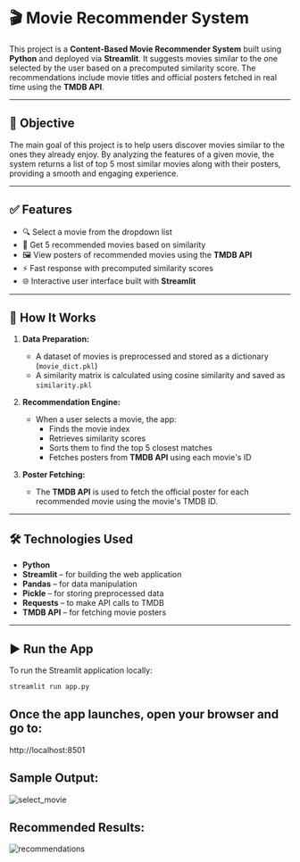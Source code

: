 # 🎬 Movie Recommender System

This project is a **Content-Based Movie Recommender System** built using **Python** and deployed via **Streamlit**. It suggests movies similar to the one selected by the user based on a precomputed similarity score. The recommendations include movie titles and official posters fetched in real time using the **TMDB API**.

---

## 📌 Objective

The main goal of this project is to help users discover movies similar to the ones they already enjoy. By analyzing the features of a given movie, the system returns a list of top 5 most similar movies along with their posters, providing a smooth and engaging experience.

---

## ✅ Features

- 🔍 Select a movie from the dropdown list
- 🤖 Get 5 recommended movies based on similarity
- 🖼️ View posters of recommended movies using the **TMDB API**
- ⚡ Fast response with precomputed similarity scores
- 🌐 Interactive user interface built with **Streamlit**

---

## 🧠 How It Works

1. **Data Preparation:**
   - A dataset of movies is preprocessed and stored as a dictionary (`movie_dict.pkl`)
   - A similarity matrix is calculated using cosine similarity and saved as `similarity.pkl`

2. **Recommendation Engine:**
   - When a user selects a movie, the app:
     - Finds the movie index
     - Retrieves similarity scores
     - Sorts them to find the top 5 closest matches
     - Fetches posters from **TMDB API** using each movie's ID

3. **Poster Fetching:**
   - The **TMDB API** is used to fetch the official poster for each recommended movie using the movie's TMDB ID.

---

## 🛠️ Technologies Used

- **Python**
- **Streamlit** – for building the web application
- **Pandas** – for data manipulation
- **Pickle** – for storing preprocessed data
- **Requests** – to make API calls to TMDB
- **TMDB API** – for fetching movie posters

---


## ▶️ Run the App

To run the Streamlit application locally:

```bash
streamlit run app.py
```

## Once the app launches, open your browser and go to:
http://localhost:8501

## Sample Output:

![select_movie](https://github.com/user-attachments/assets/843c0a73-2e93-4715-834f-3ba3ea60153c)
 
## Recommended Results:

 ![recommendations](https://github.com/user-attachments/assets/94f62f2a-44e5-4465-add6-d00cc4e5e8de)





